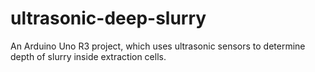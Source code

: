 # ultrasonic-deep-slurry
An Arduino Uno R3 project, which uses ultrasonic sensors to determine depth of slurry inside extraction cells. 
